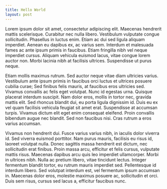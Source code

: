 ```yaml
---
title: Hello World
layout: post
---
```


Lorem ipsum dolor sit amet, consectetur adipiscing elit. Maecenas hendrerit mattis scelerisque. Curabitur nec nulla libero. Vestibulum vulputate congue sollicitudin. Phasellus in luctus enim. Etiam ac dui sed ligula aliquam imperdiet. Aenean eu dapibus ex, ac varius sem. Interdum et malesuada fames ac ante ipsum primis in faucibus. Etiam fringilla nibh vel neque imperdiet cursus. Aliquam vehicula euismod lacus, vitae congue lorem auctor non. Morbi lacinia nibh at facilisis ultrices. Suspendisse ut purus neque.

Etiam mollis maximus rutrum. Sed auctor neque vitae diam ultricies varius. Vestibulum ante ipsum primis in faucibus orci luctus et ultrices posuere cubilia curae; Sed finibus felis mauris, at faucibus eros ultricies sed. Vivamus convallis ac felis eget volutpat. Nunc id egestas urna. Quisque placerat interdum suscipit. Nam dolor eros, mollis in tortor nec, gravida mattis elit. Sed rhoncus blandit dui, eu porta ligula dignissim id. Duis eu ex vel quam facilisis vehicula feugiat sit amet erat. Suspendisse at accumsan turpis. Vivamus dictum elit eget enim consequat eleifend. Proin convallis bibendum augue nec blandit. Sed non faucibus nisi. Cras rutrum a eros varius accumsan.

Vivamus non hendrerit dui. Fusce varius varius nibh, in iaculis dolor viverra id. Sed viverra euismod porttitor. Nam purus mauris, facilisis eu risus id, laoreet volutpat nulla. Donec sagittis massa hendrerit est dictum, nec sollicitudin erat finibus. Proin massa arcu, efficitur et felis cursus, vulputate mattis risus. Maecenas dapibus arcu quis leo imperdiet ullamcorper. Morbi in ultrices nibh. Nulla ac pretium libero, vitae tincidunt lectus. Integer fermentum blandit tortor, eu rutrum mauris imperdiet sed. Pellentesque id interdum libero. Sed volutpat interdum est, vel fermentum ipsum accumsan in. Maecenas dolor eros, molestie maximus posuere ac, sollicitudin et orci. Duis sem risus, cursus sed lacus a, efficitur faucibus nunc.
